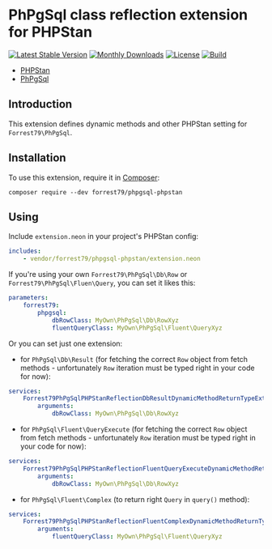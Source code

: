 # PhPgSql class reflection extension for PHPStan

[![Latest Stable Version](https://poser.pugx.org/forrest79/phpgsql-phpstan/v)](//packagist.org/packages/forrest79/phpgsql-phpstan)
[![Monthly Downloads](https://poser.pugx.org/forrest79/phpgsql-phpstan/d/monthly)](//packagist.org/packages/forrest79/phpgsql-phpstan)
[![License](https://poser.pugx.org/forrest79/phpgsql-phpstan/license)](//packagist.org/packages/forrest79/phpgsql-phpstan)
[![Build](https://github.com/forrest79/PhPgSql-PHPStan/actions/workflows/build.yml/badge.svg?branch=master)](https://github.com/forrest79/PhPgSql-PHPStan/actions/workflows/build.yml)

* [PHPStan](https://github.com/phpstan/phpstan)
* [PhPgSql](https://github.com/forrest79/PhPgSql)

## Introduction

This extension defines dynamic methods and other PHPStan setting for `Forrest79\PhPgSql`.

## Installation

To use this extension, require it in [Composer](https://getcomposer.org/):

```
composer require --dev forrest79/phpgsql-phpstan
```

## Using

Include `extension.neon` in your project's PHPStan config:

```yaml
includes:
    - vendor/forrest79/phpgsql-phpstan/extension.neon
```

If you're using your own `Forrest79\PhPgSql\Db\Row` or `Forrest79\PhPgSql\Fluen\Query`, you can set it likes this:

```yaml
parameters:
	forrest79:
		phpgsql:
			dbRowClass: MyOwn\PhPgSql\Db\RowXyz
			fluentQueryClass: MyOwn\PhPgSql\Fluent\QueryXyz
```

Or you can set just one extension:

- for `PhPgSql\Db\Result` (for fetching the correct `Row` object from fetch methods - unfortunately `Row` iteration must be typed right in your code for now):

```yaml
services:
	Forrest79PhPgSqlPHPStanReflectionDbResultDynamicMethodReturnTypeExtension:
		arguments:
			dbRowClass: MyOwn\PhPgSql\Db\RowXyz
```
- for `PhPgSql\Fluent\QueryExecute` (for fetching the correct `Row` object from fetch methods - unfortunately `Row` iteration must be typed right in your code for now):

```yaml
services:
	Forrest79PhPgSqlPHPStanReflectionFluentQueryExecuteDynamicMethodReturnTypeExtension:
		arguments:
			dbRowClass: MyOwn\PhPgSql\Db\RowXyz
```

- for `PhPgSql\Fluent\Complex` (to return right `Query` in `query()` method):

```yaml
services:
	Forrest79PhPgSqlPHPStanReflectionFluentComplexDynamicMethodReturnTypeExtension:
		arguments:
			fluentQueryClass: MyOwn\PhPgSql\Fluent\QueryXyz
```
